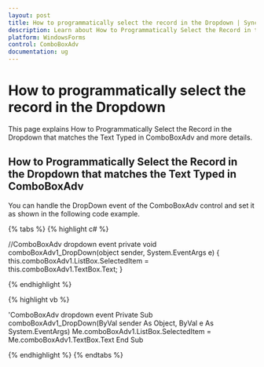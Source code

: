```yaml
---
layout: post
title: How to programmatically select the record in the Dropdown | Syncfusion
description: Learn about How to Programmatically Select the Record in the Dropdown that Matches the Text Typed in Comboboxadv support in Windows Forms ComboBoxAdv and more.
platform: WindowsForms
control: ComboBoxAdv
documentation: ug
---
```

# How to programmatically select the record in the Dropdown

This page explains How to Programmatically Select the Record in the Dropdown that matches the Text Typed in ComboBoxAdv and more details.

## How to Programmatically Select the Record in the Dropdown that matches the Text Typed in ComboBoxAdv

You can handle the DropDown event of the ComboBoxAdv control and set it as shown in the following code example.

{% tabs %}
{% highlight c# %}

//ComboBoxAdv dropdown event
private void comboBoxAdv1_DropDown(object sender, System.EventArgs e)
{
    this.comboBoxAdv1.ListBox.SelectedItem = this.comboBoxAdv1.TextBox.Text;
}

{% endhighlight %}

{% highlight vb %}

'ComboBoxAdv dropdown event
Private Sub comboBoxAdv1_DropDown(ByVal sender As Object, ByVal e As System.EventArgs)
    Me.comboBoxAdv1.ListBox.SelectedItem = Me.comboBoxAdv1.TextBox.Text
End Sub

{% endhighlight %}
{% endtabs %}

